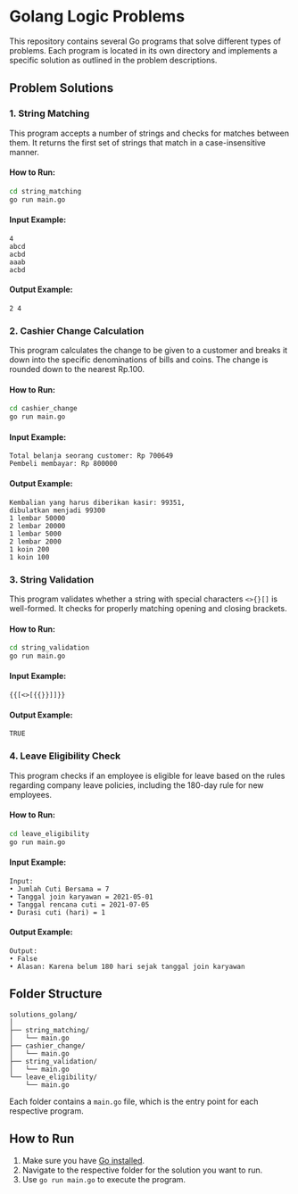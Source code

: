 
# Golang Logic Problems

This repository contains several Go programs that solve different types of problems. Each program is located in its own directory and implements a specific solution as outlined in the problem descriptions.

## Problem Solutions

### 1. String Matching
This program accepts a number of strings and checks for matches between them. It returns the first set of strings that match in a case-insensitive manner.

#### How to Run:
```bash
cd string_matching
go run main.go
```

#### Input Example:
```
4
abcd
acbd
aaab
acbd
```

#### Output Example:
```
2 4
```

### 2. Cashier Change Calculation
This program calculates the change to be given to a customer and breaks it down into the specific denominations of bills and coins. The change is rounded down to the nearest Rp.100.

#### How to Run:
```bash
cd cashier_change
go run main.go
```

#### Input Example:
```
Total belanja seorang customer: Rp 700649
Pembeli membayar: Rp 800000
```

#### Output Example:
```
Kembalian yang harus diberikan kasir: 99351,
dibulatkan menjadi 99300
1 lembar 50000
2 lembar 20000
1 lembar 5000
2 lembar 2000
1 koin 200
1 koin 100
```

### 3. String Validation
This program validates whether a string with special characters `<>{}[]` is well-formed. It checks for properly matching opening and closing brackets.

#### How to Run:
```bash
cd string_validation
go run main.go
```

#### Input Example:
```
{{[<>[{{}}]]}}
```

#### Output Example:
```
TRUE
```

### 4. Leave Eligibility Check
This program checks if an employee is eligible for leave based on the rules regarding company leave policies, including the 180-day rule for new employees.

#### How to Run:
```bash
cd leave_eligibility
go run main.go
```

#### Input Example:
```
Input:
• Jumlah Cuti Bersama = 7
• Tanggal join karyawan = 2021-05-01
• Tanggal rencana cuti = 2021-07-05
• Durasi cuti (hari) = 1
```

#### Output Example:
```
Output:
• False
• Alasan: Karena belum 180 hari sejak tanggal join karyawan
```

## Folder Structure

```
solutions_golang/
│
├── string_matching/
│   └── main.go
├── cashier_change/
│   └── main.go
├── string_validation/
│   └── main.go
└── leave_eligibility/
    └── main.go
```

Each folder contains a `main.go` file, which is the entry point for each respective program.

## How to Run

1. Make sure you have [Go installed](https://golang.org/doc/install).
2. Navigate to the respective folder for the solution you want to run.
3. Use `go run main.go` to execute the program.
